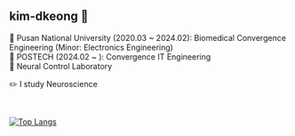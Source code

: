 ## kim-dkeong 🥔

🏫 Pusan National University (2020.03 ~ 2024.02): Biomedical Convergence Engineering (Minor: Electronics Engineering) <br>
🏫 POSTECH (2024.02 ~ ): Convergence IT Engineering <br>
🔭 Neural Control Laboratory

✏️ I study Neuroscience


<br>

[![Top Langs](https://github-readme-stats.vercel.app/api/top-langs/?username=kim-dkeong&hide=jupyter%20notebook&layout=compact)](https://github.com/anuraghazra/github-readme-stats)


<!--
**nana-hyun/nana-hyun** is a ✨ _special_ ✨ repository because its `README.md` (this file) appears on your GitHub profile.

Here are some ideas to get you started:

- 🔭 I’m currently working on ...
- 🌱 I’m currently learning ...
- 👯 I’m looking to collaborate on ...
- 🤔 I’m looking for help with ...
- 💬 Ask me about ...
- 📫 How to reach me: ...
- 😄 Pronouns: ...
- ⚡ Fun fact: ...
-->
